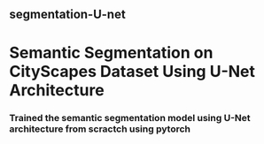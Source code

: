 ## segmentation-U-net
# Semantic Segmentation on CityScapes Dataset Using U-Net Architecture

### Trained the semantic segmentation model using U-Net architecture from scractch using pytorch
